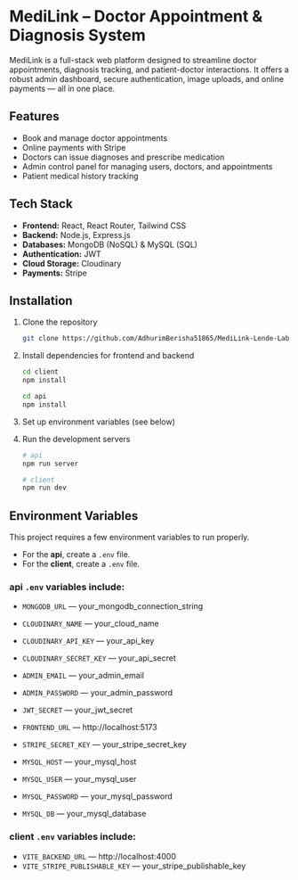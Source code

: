 # MediLink – Doctor Appointment & Diagnosis System

MediLink is a full-stack web platform designed to streamline doctor appointments, diagnosis tracking, and patient-doctor interactions. It offers a robust admin dashboard, secure authentication, image uploads, and online payments — all in one place.

## Features

- Book and manage doctor appointments  
- Online payments with Stripe  
- Doctors can issue diagnoses and prescribe medication  
- Admin control panel for managing users, doctors, and appointments  
- Patient medical history tracking  


## Tech Stack

- **Frontend:** React, React Router, Tailwind CSS  
- **Backend:** Node.js, Express.js  
- **Databases:** MongoDB (NoSQL) & MySQL (SQL)  
- **Authentication:** JWT  
- **Cloud Storage:** Cloudinary  
- **Payments:** Stripe  

## Installation

1. Clone the repository  
    ```bash
    git clone https://github.com/AdhurimBerisha51865/MediLink-Lende-Laboratorike-2-.git
    ```

2. Install dependencies for frontend and backend  
    ```bash
    cd client
    npm install

    cd api
    npm install
    ```

3. Set up environment variables (see below)

4. Run the development servers  
    ```bash
    # api
    npm run server

    # client
    npm run dev
    ```

## Environment Variables

This project requires a few environment variables to run properly.

- For the **api**, create a `.env` file.  
- For the **client**, create a `.env` file.

### api `.env` variables include:

- `MONGODB_URL` — your_mongodb_connection_string
- `CLOUDINARY_NAME` — your_cloud_name
- `CLOUDINARY_API_KEY` — your_api_key
- `CLOUDINARY_SECRET_KEY` — your_api_secret
- `ADMIN_EMAIL` — your_admin_email
- `ADMIN_PASSWORD` — your_admin_password
- `JWT_SECRET` — your_jwt_secret
- `FRONTEND_URL` — http://localhost:5173
- `STRIPE_SECRET_KEY` — your_stripe_secret_key

- `MYSQL_HOST` — your_mysql_host
- `MYSQL_USER` — your_mysql_user
- `MYSQL_PASSWORD` — your_mysql_password
- `MYSQL_DB` — your_mysql_database

### client `.env` variables include:
- `VITE_BACKEND_URL` — http://localhost:4000
- `VITE_STRIPE_PUBLISHABLE_KEY` — your_stripe_publishable_key

